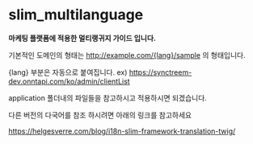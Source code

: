 # slim_multilanguage

**마케팅 플랫폼에 적용한 멀티랭귀지 가이드 입니다.**

기본적인 도메인의 형태는 http://example.com/{lang}/sample 의 형태입니다. 

{lang} 부분은 자동으로 붙여집니다. ex) https://synctreem-dev.onntapi.com/ko/admin/clientList

application 폴더내의 파일들을 참고하시고 적용하시면 되겠습니다.


다른 버전의 다국어를 참조 하시려면 아래의 링크를 참고하세요

https://helgesverre.com/blog/i18n-slim-framework-translation-twig/


